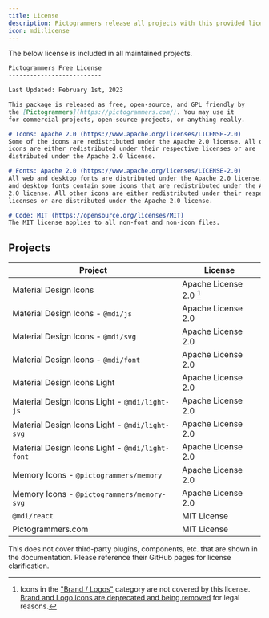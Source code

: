 ```yaml
---
title: License
description: Pictogrammers release all projects with this provided license.
icon: mdi:license
---
```


The below license is included in all maintained projects.

```markdown
Pictogrammers Free License
--------------------------

Last Updated: February 1st, 2023

This package is released as free, open-source, and GPL friendly by
the [Pictogrammers](https://pictogrammers.com/). You may use it
for commercial projects, open-source projects, or anything really.

# Icons: Apache 2.0 (https://www.apache.org/licenses/LICENSE-2.0)
Some of the icons are redistributed under the Apache 2.0 license. All other
icons are either redistributed under their respective licenses or are
distributed under the Apache 2.0 license.

# Fonts: Apache 2.0 (https://www.apache.org/licenses/LICENSE-2.0)
All web and desktop fonts are distributed under the Apache 2.0 license. Web
and desktop fonts contain some icons that are redistributed under the Apache
2.0 license. All other icons are either redistributed under their respective
licenses or are distributed under the Apache 2.0 license.

# Code: MIT (https://opensource.org/licenses/MIT)
The MIT license applies to all non-font and non-icon files.
```

## Projects

| Project                                         | License                 |
|-------------------------------------------------|-------------------------|
| Material Design Icons                           | Apache License 2.0 [^1] |
| Material Design Icons - `@mdi/js`               | Apache License 2.0      |
| Material Design Icons - `@mdi/svg`              | Apache License 2.0      |
| Material Design Icons - `@mdi/font`             | Apache License 2.0      |
| Material Design Icons Light                     | Apache License 2.0      |
| Material Design Icons Light - `@mdi/light-js`   | Apache License 2.0      |
| Material Design Icons Light - `@mdi/light-svg`  | Apache License 2.0      |
| Material Design Icons Light - `@mdi/light-font` | Apache License 2.0      |
| Memory Icons - `@pictogrammers/memory`          | Apache License 2.0      |
| Memory Icons - `@pictogrammers/memory-svg`      | Apache License 2.0      |
| `@mdi/react`                                    | MIT License             |
| Pictogrammers.com                               | MIT License             |

<Note type='info'>
  This does not cover third-party plugins, components, etc. that are shown in the documentation. Please reference their GitHub pages for license clarification.
</Note>

[^1]: Icons in the ["Brand / Logos"](/library/mdi/category/brand-logo/) category are not covered by this license. [Brand and Logo icons are deprecated and being removed](/docs/library/mdi/guides/brand-icons/) for legal reasons.
